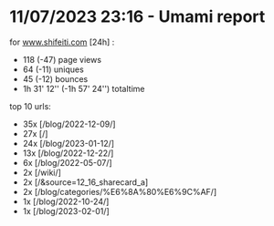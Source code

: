 # 11/07/2023 23:16 - Umami report
for www.shifeiti.com [24h] :

 - 118 (-47) page views
 - 64 (-11) uniques
 - 45 (-12) bounces
 - 1h 31' 12'' (-1h 57' 24'') totaltime


top 10 urls:
 - 35x [/blog/2022-12-09/]
 - 27x [/]
 - 24x [/blog/2023-01-12/]
 - 13x [/blog/2022-12-22/]
 - 6x [/blog/2022-05-07/]
 - 2x [/wiki/]
 - 2x [/&source=12_16_sharecard_a]
 - 2x [/blog/categories/%E6%8A%80%E6%9C%AF/]
 - 1x [/blog/2022-10-24/]
 - 1x [/blog/2023-02-01/]


